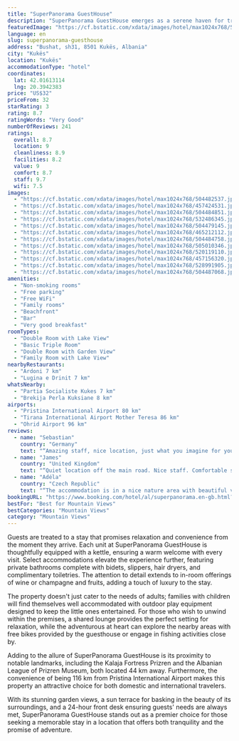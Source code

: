 ```yaml
---
title: "SuperPanorama GuestHouse"
description: "SuperPanorama GuestHouse emerges as a serene haven for travelers seeking a blend of comfort and adventure amidst breathtaking mountain scenery."
featuredImage: "https://cf.bstatic.com/xdata/images/hotel/max1024x768/504482537.jpg?k=615b4d81452fbd256aa650027b48d1a5de7834f34b0d132d49b0d4c94c814226&o=&hp=1"
language: en
slug: superpanorama-guesthouse
address: "Bushat, sh31, 8501 Kukës, Albania"
city: "Kukës"
location: "Kukës"
accommodationType: "hotel"
coordinates:
  lat: 42.01613114
  lng: 20.3942383
price: "US$32"
priceFrom: 32
starRating: 3
rating: 8.7
ratingWords: "Very Good"
numberOfReviews: 241
ratings:
  overall: 8.7
  location: 9
  cleanliness: 8.9
  facilities: 8.2
  value: 9
  comfort: 8.7
  staff: 9.7
  wifi: 7.5
images:
  - "https://cf.bstatic.com/xdata/images/hotel/max1024x768/504482537.jpg?k=615b4d81452fbd256aa650027b48d1a5de7834f34b0d132d49b0d4c94c814226&o=&hp=1"
  - "https://cf.bstatic.com/xdata/images/hotel/max1024x768/457424531.jpg?k=99ace77bcfebf4c20abc565685b514fc81ccc99129e4965cf62820191dc587b6&o=&hp=1"
  - "https://cf.bstatic.com/xdata/images/hotel/max1024x768/504484851.jpg?k=97c91366d2d2ea8a833858d460324fcbcffe2a876eef9ac0c1228edb601fb55c&o=&hp=1"
  - "https://cf.bstatic.com/xdata/images/hotel/max1024x768/532486345.jpg?k=8fee616b6459ceaa20a8861027817d00fa12d668717d918d839f8a5487526a6d&o=&hp=1"
  - "https://cf.bstatic.com/xdata/images/hotel/max1024x768/504479145.jpg?k=1e5fc64300edc466f9f5416d70c0430d2fa0ee193f73f19f064b6ad258a60083&o=&hp=1"
  - "https://cf.bstatic.com/xdata/images/hotel/max1024x768/465212112.jpg?k=7d96c1358005fe4d98179acffa8ac9922925c8c9f84063d72ef3a5b131b63fc4&o=&hp=1"
  - "https://cf.bstatic.com/xdata/images/hotel/max1024x768/504484758.jpg?k=9bb7f548f412a959c48b52314eb5a4efa8c9e5af1a1649bc2f69560a9d60d4df&o=&hp=1"
  - "https://cf.bstatic.com/xdata/images/hotel/max1024x768/505010346.jpg?k=62057f552f66a5780f781d7aa0d8a2b363848878691116d3d3b5a079fea7126a&o=&hp=1"
  - "https://cf.bstatic.com/xdata/images/hotel/max1024x768/520119110.jpg?k=402955fea14c89c75c629b4324ba959a54f9a928b1638a7efa3868f03c926826&o=&hp=1"
  - "https://cf.bstatic.com/xdata/images/hotel/max1024x768/457156320.jpg?k=c501ebe91c62ae63a8352fad80037525ec896f1eb24c634637c9cdf5342d413b&o=&hp=1"
  - "https://cf.bstatic.com/xdata/images/hotel/max1024x768/528991905.jpg?k=2d1bd114bd0cae56eecc4017759ba1c6427009a2d9558455fb12466dd2347f83&o=&hp=1"
  - "https://cf.bstatic.com/xdata/images/hotel/max1024x768/504487068.jpg?k=8ffb50bbe6b7089e58ccdf77f59a85a579d1b56d9512996537b968f771ce006f&o=&hp=1"
amenities:
  - "Non-smoking rooms"
  - "Free parking"
  - "Free WiFi"
  - "Family rooms"
  - "Beachfront"
  - "Bar"
  - "Very good breakfast"
roomTypes:
  - "Double Room with Lake View"
  - "Basic Triple Room"
  - "Double Room with Garden View"
  - "Family Room with Lake View"
nearbyRestaurants:
  - "Ardoni 7 km"
  - "Lugina e Drinit 7 km"
whatsNearby:
  - "Partia Socialiste Kukes 7 km"
  - "Brekija Perla Kuksiane 8 km"
airports:
  - "Pristina International Airport 80 km"
  - "Tirana International Airport Mother Teresa 86 km"
  - "Ohrid Airport 96 km"
reviews:
  - name: "Sebastian"
    country: "Germany"
    text: "“Amazing staff, nice location, just what you imagine for your rural accommodation in Albania”"
  - name: "James"
    country: "United Kingdom"
    text: "“Quiet location off the main road. Nice staff. Comfortable sitting areas outside. Cooked us a nice meal.”"
  - name: "Adéla"
    country: "Czech Republic"
    text: "“The accommodation is in a nice nature area with beautiful view. The host is friendly and helpful.”"
bookingURL: "https://www.booking.com/hotel/al/superpanorama.en-gb.html?aid=8035640"
bestFor: "Best for Mountain Views"
bestCategories: "Mountain Views"
category: "Mountain Views"
---
```


Guests are treated to a stay that promises relaxation and convenience from the moment they arrive. Each unit at SuperPanorama GuestHouse is thoughtfully equipped with a kettle, ensuring a warm welcome with every visit. Select accommodations elevate the experience further, featuring private bathrooms complete with bidets, slippers, hair dryers, and complimentary toiletries. The attention to detail extends to in-room offerings of wine or champagne and fruits, adding a touch of luxury to the stay.

The property doesn't just cater to the needs of adults; families with children will find themselves well accommodated with outdoor play equipment designed to keep the little ones entertained. For those who wish to unwind within the premises, a shared lounge provides the perfect setting for relaxation, while the adventurous at heart can explore the nearby areas with free bikes provided by the guesthouse or engage in fishing activities close by.

Adding to the allure of SuperPanorama GuestHouse is its proximity to notable landmarks, including the Kalaja Fortress Prizren and the Albanian League of Prizren Museum, both located 44 km away. Furthermore, the convenience of being 116 km from Pristina International Airport makes this property an attractive choice for both domestic and international travelers.

With its stunning garden views, a sun terrace for basking in the beauty of its surroundings, and a 24-hour front desk ensuring guests' needs are always met, SuperPanorama GuestHouse stands out as a premier choice for those seeking a memorable stay in a location that offers both tranquility and the promise of adventure.